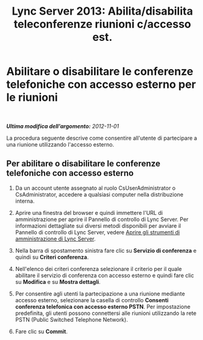 ﻿---
title: "Lync Server 2013: Abilita/disabilita teleconferenze riunioni c/accesso est."
TOCTitle: "Lync Server 2013: Abilita/disabilita teleconferenze riunioni c/accesso est."
ms:assetid: 418dcf2d-c8d6-4b2c-b1ab-8723c7ef53e0
ms:mtpsurl: https://technet.microsoft.com/it-it/library/JJ688036(v=OCS.15)
ms:contentKeyID: 49887535
ms.date: 08/24/2015
mtps_version: v=OCS.15
ms.translationtype: HT
---

# Abilitare o disabilitare le conferenze telefoniche con accesso esterno per le riunioni

 

_**Ultima modifica dell'argomento:** 2012-11-01_

La procedura seguente descrive come consentire all'utente di partecipare a una riunione utilizzando l'accesso esterno.

## Per abilitare o disabilitare le conferenze telefoniche con accesso esterno

1.  Da un account utente assegnato al ruolo CsUserAdministrator o CsAdministrator, accedere a qualsiasi computer nella distribuzione interna.

2.  Aprire una finestra del browser e quindi immettere l'URL di amministrazione per aprire il Pannello di controllo di Lync Server. Per informazioni dettagliate sui diversi metodi disponibili per avviare il Pannello di controllo di Lync Server, vedere [Aprire gli strumenti di amministrazione di Lync Server](lync-server-2013-open-lync-server-administrative-tools.md).

3.  Nella barra di spostamento sinistra fare clic su **Servizio di conferenza** e quindi su **Criteri conferenza**.

4.  Nell'elenco dei criteri conferenza selezionare il criterio per il quale abilitare il servizio di conferenza con accesso esterno e quindi fare clic su **Modifica** e su **Mostra dettagli**.

5.  Per consentire agli utenti la partecipazione a una riunione mediante accesso esterno, selezionare la casella di controllo **Consenti conferenza telefonica con accesso esterno PSTN**. Per impostazione predefinita, gli utenti possono connettersi alle riunioni utilizzando la rete PSTN (Public Switched Telephone Network).

6.  Fare clic su **Commit**.

